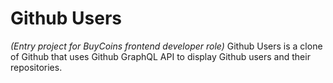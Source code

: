 # Github Users
*(Entry project for BuyCoins frontend developer role)*
Github Users is a clone of Github that uses Github GraphQL API to display Github users and their repositories.
